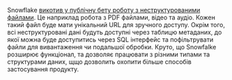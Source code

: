 Snowflake [викотив у публічну бету роботу з неструктурованими файлами](https://www.snowflake.com/blog/snowflake-launches-unstructured-data-support-in-public-preview/). Це наприклад робота з PDF файлами, відео та аудіо. Кожен такий файл буде мати унікальний URL для зручного доступу. Окрім того, всі неструктуровані дані будуть доступні через таблицю метаданих, до якої можна буде доступитись через SQL інтерфейс та пофільтрувати файли для вивантаження чи подальшої обробки. 
Круто, що Snowfalke розширює функціонал, та дозволяє працювати з різними типами та структурами даних, щщо дозволить охопити більше способів застосування продукту.